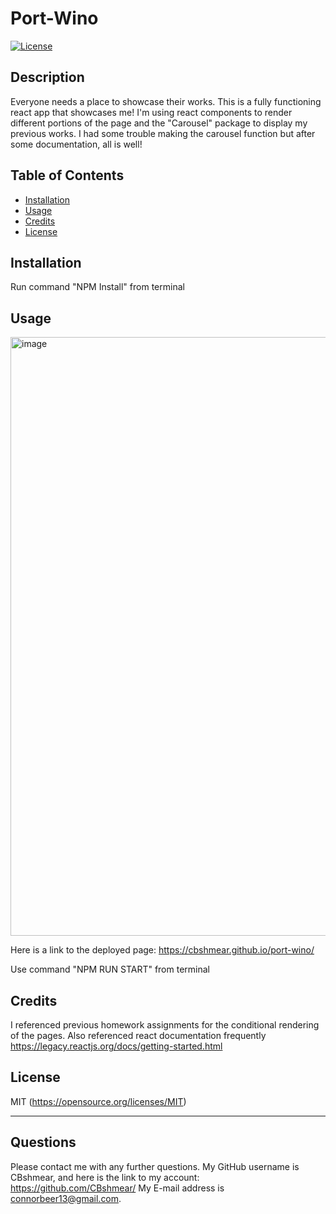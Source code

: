 # Port-Wino

[![License](https://img.shields.io/badge/license-MIT-blue.svg)](https://opensource.org/licenses/MIT)


## Description

Everyone needs a place to showcase their works. This is a fully functioning react app that showcases me! I'm using react components to render different portions of the page and the "Carousel" package to display my previous works. I had some trouble making the carousel function but after some documentation, all is well!

## Table of Contents 


- [Installation](#Installation)
- [Usage](#Usage)
- [Credits](#Credits)
- [License](#License)

## Installation

Run command "NPM Install" from terminal

## Usage
<img width="958" alt="image" src="https://user-images.githubusercontent.com/112667575/228051837-eb4bf63a-1d2f-435d-a761-a7599cfe193d.png">


Here is a link to the deployed page:  https://cbshmear.github.io/port-wino/ 

Use command "NPM RUN START" from terminal

## Credits

I referenced previous homework assignments for the conditional rendering of the pages.
Also referenced react documentation frequently  https://legacy.reactjs.org/docs/getting-started.html 

## License

MIT
(https://opensource.org/licenses/MIT)



---

## Questions
Please contact me with any further questions.
My GitHub username is CBshmear, and here is the link to my account: https://github.com/CBshmear/ 
My E-mail address is connorbeer13@gmail.com.
